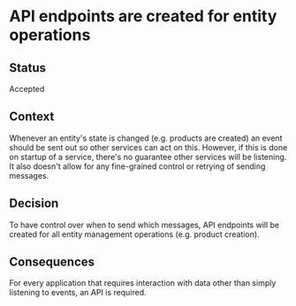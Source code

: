 # API endpoints are created for entity operations

## Status

Accepted

## Context

Whenever an entity's state is changed (e.g. products are created) an event should be sent out so other services can act on this.
However, if this is done on startup of a service, there's no guarantee other services will be listening.
It also doesn't allow for any fine-grained control or retrying of sending messages.

## Decision

To have control over when to send which messages, API endpoints will be created for all entity management operations (e.g. product creation).

## Consequences

For every application that requires interaction with data other than simply listening to events, an API is required.